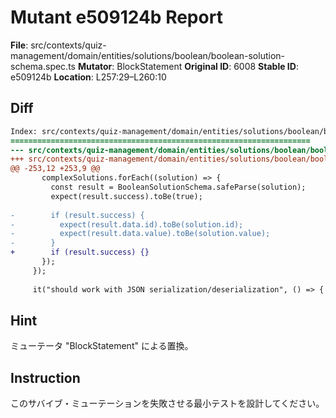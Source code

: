 # Mutant e509124b Report

**File**: src/contexts/quiz-management/domain/entities/solutions/boolean/boolean-solution-schema.spec.ts
**Mutator**: BlockStatement
**Original ID**: 6008
**Stable ID**: e509124b
**Location**: L257:29–L260:10

## Diff

```diff
Index: src/contexts/quiz-management/domain/entities/solutions/boolean/boolean-solution-schema.spec.ts
===================================================================
--- src/contexts/quiz-management/domain/entities/solutions/boolean/boolean-solution-schema.spec.ts	original
+++ src/contexts/quiz-management/domain/entities/solutions/boolean/boolean-solution-schema.spec.ts	mutated #6008
@@ -253,12 +253,9 @@
       complexSolutions.forEach((solution) => {
         const result = BooleanSolutionSchema.safeParse(solution);
         expect(result.success).toBe(true);
 
-        if (result.success) {
-          expect(result.data.id).toBe(solution.id);
-          expect(result.data.value).toBe(solution.value);
-        }
+        if (result.success) {}
       });
     });
 
     it("should work with JSON serialization/deserialization", () => {
```

## Hint

ミューテータ "BlockStatement" による置換。

## Instruction

このサバイブ・ミューテーションを失敗させる最小テストを設計してください。
